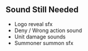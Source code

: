 ## Sound Still Needed
- Logo reveal sfx
- Deny / Wrong action sound
- Unit damage sounds
- Summoner summon sfx